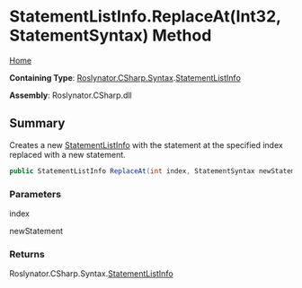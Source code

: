 # StatementListInfo\.ReplaceAt\(Int32, StatementSyntax\) Method

[Home](../../../../../README.md)

**Containing Type**: [Roslynator.CSharp.Syntax](../../README.md)\.[StatementListInfo](../README.md)

**Assembly**: Roslynator\.CSharp\.dll

## Summary

Creates a new [StatementListInfo](../README.md) with the statement at the specified index replaced with a new statement\.

```csharp
public StatementListInfo ReplaceAt(int index, StatementSyntax newStatement)
```

### Parameters

index



newStatement



### Returns

Roslynator\.CSharp\.Syntax\.[StatementListInfo](../README.md)

